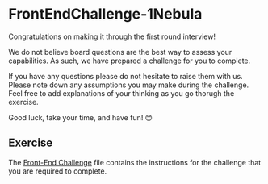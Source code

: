 # FrontEndChallenge-1Nebula
Congratulations on making it through the first round interview!

We do not believe board questions are the best way to assess your capabilities. As such, we have prepared a challenge for you to complete.

If you have any questions please do not hesitate to raise them with us. Please note down any assumptions you may make during the challenge. Feel free to add explanations of your thinking as you go thorugh the exercise.

Good luck, take your time, and have fun! 😊

## Exercise
The [Front-End Challenge](https://github.com/NebulaCodeChallenges/FrontEndChallenge-1Nebula/blob/main/Front-End%20Challenge.pdf) file contains the instructions for the challenge that you are required to complete.
